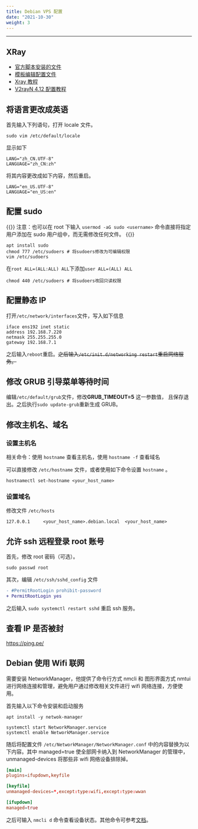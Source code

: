 ```yaml
---
title: Debian VPS 配置
date: "2021-10-30"
weight: 3
---
```


---

## XRay

- [官方脚本安装的文件](https://github.com/XTLS/Xray-install)
- [模板编辑配置文件](https://github.com/XTLS/Xray-examples)
- [Xray 教程](https://tlanyan.pp.ua/xray-tutorial/)
- [V2rayN 4.12 配置教程](https://v2xtls.org/v2rayn-4-12%E9%85%8D%E7%BD%AE%E6%95%99%E7%A8%8B/)

## 将语言更改成英语

首先输入下列语句，打开 locale 文件。

```shell
sudo vim /etc/default/locale
```

显示如下

```
LANG="zh_CN.UTF-8"
LANGUAGE="zh_CN:zh"
```

将其内容更改成如下内容，然后重启。

```
LANG="en_US.UTF-8"
LANGUAGE="en_US:en"
```

## 配置 sudo

{{<callout type="info">}}
注意：也可以在 root 下输入 `usermod -aG sudo <username>` 命令直接将指定用户添加在 sudo 用户组中，而无需修改任何文件。
{{</callout>}}

```shell
apt install sudo
chmod 777 /etc/sudoers # 将sudoers修改为可编辑权限
vim /etc/sudoers
```

在`root ALL=(ALL:ALL) ALL`下添加`user ALL=(ALL) ALL`

```shell
chmod 440 /etc/sudoers # 将sudoers改回只读权限
```

## 配置静态 IP

打开`/etc/network/interfaces`文件，写入如下信息

```
iface ens192 inet static
address 192.168.7.220
netmask 255.255.255.0
gateway 192.168.7.1
```

之后输入`reboot`重启。~~之后输入`/etc/init.d/networking restart`重启网络服务。~~

## 修改 GRUB 引导菜单等待时间

编辑`/etc/default/grub`文件，修改**GRUB_TIMEOUT=5** 这一参数值， 且保存退出。之后执行`sudo update-grub`重新生成 GRUB。

## 修改主机名、域名

### 设置主机名

相关命令：使用 `hostname` 查看主机名，使用 `hostname -f` 查看域名

可以直接修改 `/etc/hostname` 文件，或者使用如下命令设置 `hostname` 。

```shell
hostnamectl set-hostname <your_host_name>
```

### 设置域名

修改文件 `/etc/hosts`

```
127.0.0.1     <your_host_name>.debian.local  <your_host_name>
```

## 允许 ssh 远程登录 root 账号

首先，修改 root 密码（可选）。

```shell
sudo passwd root
```

其次，编辑 `/etc/ssh/sshd_config` 文件

```diff
- #PermitRootLogin prohibit-password
+ PermitRootLogin yes
```

之后输入 `sudo systemctl restart sshd` 重启 ssh 服务。

## 查看 IP 是否被封

https://ping.pe/

## Debian 使用 Wifi 联网

需要安装 NetworkManager，他提供了命令行方式 nmcli 和 图形界面方式 nmtui 进行网络连接和管理，避免用户通过修改相关文件进行 wifi 网络连接，方便使用。

首先输入以下命令安装和启动服务

```shell
apt install -y netwok-manager

systemctl start NetworkManager.service
systemctl enable NetworkManager.service
```

随后将配置文件 `/etc/NetworkManager/NetworkManager.conf` 中的内容替换为以下内容。其中 managed=true 使全部网卡纳入到 NetworkManager 的管理中，unmanaged-devices 将那些非 wifi 网络设备排除掉。

```toml
[main]
plugins=ifupdown,keyfile

[keyfile]
unmanaged-devices=*,except:type:wifi,except:type:wwan

[ifupdown]
managed=true
```

之后可输入 `nmcli d` 命令查看设备状态。其他命令可参考[文档](https://docs.redhat.com/zh_hans/documentation/red_hat_enterprise_linux/8/html/configuring_and_managing_networking/configuring-networkmanager-to-ignore-certain-devices_configuring-and-managing-networking)。
